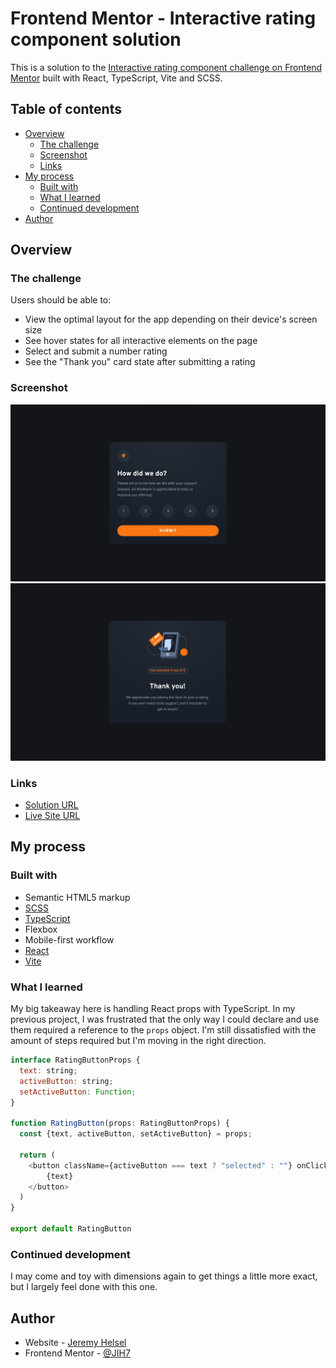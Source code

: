 # Frontend Mentor - Interactive rating component solution

This is a solution to the [Interactive rating component challenge on Frontend Mentor](https://www.frontendmentor.io/challenges/interactive-rating-component-koxpeBUmI) built with React, TypeScript, Vite and SCSS. 

## Table of contents

- [Overview](#overview)
  - [The challenge](#the-challenge)
  - [Screenshot](#screenshot)
  - [Links](#links)
- [My process](#my-process)
  - [Built with](#built-with)
  - [What I learned](#what-i-learned)
  - [Continued development](#continued-development)
- [Author](#author)

## Overview

### The challenge

Users should be able to:

- View the optimal layout for the app depending on their device's screen size
- See hover states for all interactive elements on the page
- Select and submit a number rating
- See the "Thank you" card state after submitting a rating

### Screenshot

![Main view](./screenshots/main.JPG)
![Completed view](./screenshots/reviewed.JPG)

### Links

- [Solution URL](https://www.frontendmentor.io/solutions/interactive-rating-component-with-react-typescript-vite-and-scss-znOAE91Y_B)
- [Live Site URL](https://helsel-interactive-rating-component.netlify.app/)

## My process

### Built with

- Semantic HTML5 markup
- [SCSS](https://sass-lang.com/)
- [TypeScript](https://www.typescriptlang.org/)
- Flexbox
- Mobile-first workflow
- [React](https://reactjs.org/)
- [Vite](https://vitejs.dev/)

### What I learned

My big takeaway here is handling React props with TypeScript. In my previous project, I was frustrated that the only way I could declare and use them required a reference to the `props` object. I'm still dissatisfied with the amount of steps required but I'm moving in the right direction.

```js
interface RatingButtonProps {
  text: string;
  activeButton: string;
  setActiveButton: Function;
}

function RatingButton(props: RatingButtonProps) {
  const {text, activeButton, setActiveButton} = props;

  return (
    <button className={activeButton === text ? "selected" : ""} onClick={() => setActiveButton(text)}>
        {text}
    </button>
  )
}

export default RatingButton
```

### Continued development

I may come and toy with  dimensions again to get things a little more exact, but I largely feel done with this one.

## Author

- Website - [Jeremy Helsel](https://jeremyhelsel.com/)
- Frontend Mentor - [@JIH7](https://www.frontendmentor.io/profile/JIH7)
